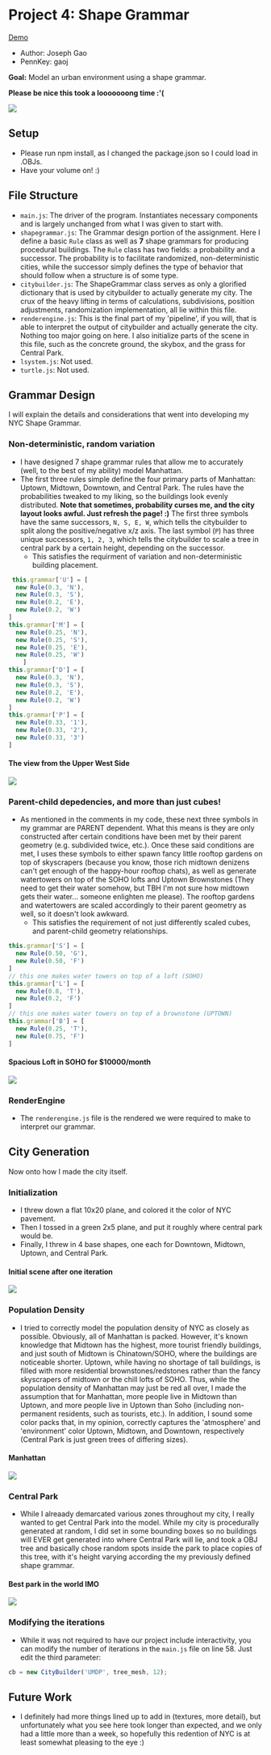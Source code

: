 # Project 4: Shape Grammar

[Demo](http://josephgao.me/Project4-Shape-Grammar/)

* Author: Joseph Gao
* PennKey: gaoj

**Goal:** Model an urban environment using a shape grammar. 

**Please be nice this took a looooooong time :'(**

![](./ss1.png)

## Setup
- Please run npm install, as I changed the package.json so I could load in .OBJs. 
- Have your volume on! :)

## File Structure
- `main.js`: The driver of the program. Instantiates necessary components and is largely unchanged from what I was given to start with.
- `shapegrammar.js`: The Grammar design portion of the assignment. Here I define a basic `Rule` class as well as **7** shape grammars for producing procedural buildings. The `Rule` class has two fields: a probability and a successor. The probability is to facilitate randomized, non-deterministic cities, while the successor simply defines the type of behavior that should follow when a structure is of some type.
- `citybuilder.js`: The ShapeGrammar class serves as only a glorified dictionary that is used by citybuilder to actually generate my city. The crux of the heavy lifting in terms of calculations, subdivisions, position adjustments, randomization implementation, all lie within this file. 
- `renderengine.js`: This is the final part of my 'pipeline', if you will, that is able to interpret the output of citybuilder and actually generate the city. Nothing too major going on here. I also initialize parts of the scene in this file, such as the concrete ground, the skybox, and the grass for Central Park.
- `lsystem.js`: Not used.
- `turtle.js`: Not used.


## Grammar Design

I will explain the details and considerations that went into developing my NYC Shape Grammar.

### Non-deterministic, random variation
- I have designed 7 shape grammar rules that allow me to accurately (well, to the best of my ability) model Manhattan.
- The first three rules simple define the four primary parts of Manhattan: Uptown, Midtown, Downtown, and Central Park. The rules have the probabilities tweaked to my liking, so the buildings look evenly distributed. **Note that sometimes, probability curses me, and the city layout looks awful. Just refresh the page! :)** The first three symbols have the same successors, `N, S, E, W`, which tells the citybuilder to split along the positive/negative x/z axis. The last symbol (`P`) has three unique successors, `1, 2, 3`, which tells the citybuilder to scale a tree in central park by a certain height, depending on the successor. 
	- This satisfies the requirment of variation and non-deterministic building placement.
```javascript
 this.grammar['U'] = [
  new Rule(0.3, 'N'),
  new Rule(0.3, 'S'),
  new Rule(0.2, 'E'),
  new Rule(0.2, 'W')
]
this.grammar['M'] = [
  new Rule(0.25, 'N'),
  new Rule(0.25, 'S'),
  new Rule(0.25, 'E'),
  new Rule(0.25, 'W')
	]
this.grammar['D'] = [
  new Rule(0.3, 'N'),
  new Rule(0.3, 'S'),
  new Rule(0.2, 'E'),
  new Rule(0.2, 'W')
]
this.grammar['P'] = [
  new Rule(0.33, '1'),
  new Rule(0.33, '2'),
  new Rule(0.33, '3')
]
```

#### The view from the Upper West Side
![](./ss3.png)

### Parent-child depedencies, and more than just cubes!
- As mentioned in the comments in my code, these next three symbols in my grammar are PARENT dependent. What this means is they are only constructed after certain conditions have been met by their parent geometry (e.g. subdivided twice, etc.). Once these said conditions are met, I uses these symbols to either spawn fancy little rooftop gardens on top of skyscrapers (because you know, those rich midtown denizens can't get enough of the happy-hour rooftop chats), as well as generate watertowers on top of the SOHO lofts and Uptown Brownstones (They need to get their water somehow, but TBH I'm not sure how midtown gets their water... someone enlighten me please). The rooftop gardens and watertowers are scaled accordingly to their parent geometry as well, so it doesn't look awkward.
	- This satisfies the requirement of not just differently scaled cubes, and parent-child geometry relationships. 
```javascript
this.grammar['S'] = [
  new Rule(0.50, 'G'),
  new Rule(0.50, 'F')
]
// this one makes water towers on top of a loft (SOHO)
this.grammar['L'] = [
  new Rule(0.8, 'T'),
  new Rule(0.2, 'F')
]
// this one makes water towers on top of a brownstone (UPTOWN)
this.grammar['B'] = [
  new Rule(0.25, 'T'),
  new Rule(0.75, 'F')
]
```

#### Spacious Loft in SOHO for $10000/month
![](./ss4.png)

### RenderEngine
- The `renderengine.js` file is the rendered we were required to make to interpret our grammar.

## City Generation

Now onto how I made the city itself.

### Initialization
- I threw down a flat 10x20 plane, and colored it the color of NYC pavement.
- Then I tossed in a green 2x5 plane, and put it roughly where central park would be.
- Finally, I threw in 4 base shapes, one each for Downtown, Midtown, Uptown, and Central Park.

#### Initial scene after one iteration
![](./ss7.png)

### Population Density
- I tried to correctly model the population density of NYC as closely as possible. Obviously, all of Manhattan is packed. However, it's known knowledge that Midtown has the highest, more tourist friendly buildings, and just south of Midtown is Chinatown/SOHO, where the buildings are noticeable shorter. Uptown, while having no shortage of tall buildings, is filled with more residential brownstones/redstones rather than the fancy skyscrapers of midtown or the chill lofts of SOHO. Thus, while the population density of Manhattan may just be red all over, I made the assumption that for Manhattan, more people live in Midtown than Uptown, and more people live in Uptown than Soho (including non-permanent residents, such as tourists, etc.). In addition, I sound some color packs that, in my opinion, correctly captures the 'atmosphere' and 'environment' color Uptown, Midtown, and Downtown, respectively (Central Park is just green trees of differing sizes). 

#### Manhattan
![](./ss6.png)

### Central Park
- While I alreaady demarcated various zones throughout my city, I really wanted to get Central Park into the model. While my city is procedurally generated at random, I did set in some bounding boxes so no buildings will EVER get generated into where Central Park will lie, and took a OBJ tree and basically chose random spots inside the park to place copies of this tree, with it's height varying according the my previously defined shape grammar.

#### Best park in the world IMO
![](./ss8.png)

### Modifying the iterations
- While it was not required to have our project include interactivity, you can modify the number of iterations in the `main.js` file on line 58. Just edit the third parameter:
```javascript
cb = new CityBuilder('UMDP', tree_mesh, 12);
```

## Future Work
- I definitely had more things lined up to add in (textures, more detail), but unfortunately what you see here took longer than expected, and we only had a little more than a week, so hopefully this redention of NYC is at least somewhat pleasing to the eye :)

